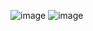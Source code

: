 ![image](https://user-images.githubusercontent.com/66316315/139451454-b95e55be-65ad-4834-9ed2-e6408444869f.png)
![image](https://user-images.githubusercontent.com/66316315/139451473-fb724116-55af-4a5f-ae53-5d00029d495e.png)
